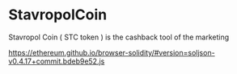 # StavropolCoin
Stavropol Coin ( STC token )  is the cashback tool of the marketing

https://ethereum.github.io/browser-solidity/#version=soljson-v0.4.17+commit.bdeb9e52.js

